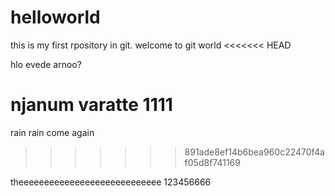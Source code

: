 # helloworld
this is my first rpository in git.
welcome to git world
<<<<<<< HEAD

hlo evede arnoo?



njanum varatte 1111
=======
rain rain come again
>>>>>>> 891ade8ef14b6bea960c22470f4af05d8f741169



theeeeeeeeeeeeeeeeeeeeeeeeeeee
123456666
